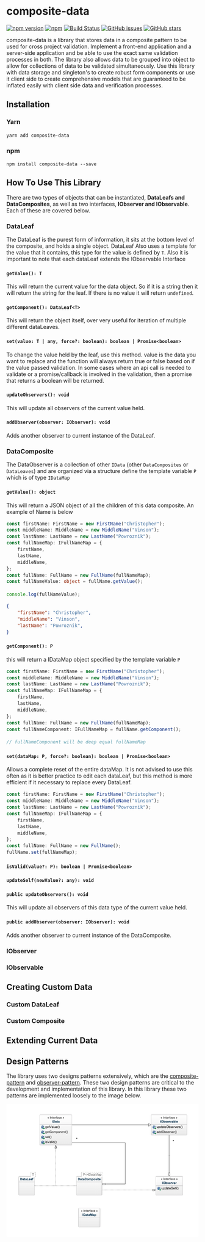 # composite-data
[![npm version](https://badge.fury.io/js/composite-data.svg)](https://badge.fury.io/js/composite-data)
[![npm](https://img.shields.io/npm/dt/composite-data.svg)](https://www.npmjs.com/package/composite-data)
[![Build Status](https://travis-ci.org/Metroxe/composite-data.svg?branch=observer)](https://travis-ci.org/Metroxe/composite-data)
[![GitHub issues](https://img.shields.io/github/issues/Metroxe/composite-data.svg)](https://github.com/Metroxe/composite-data/issues)
[![GitHub stars](https://img.shields.io/github/stars/Metroxe/composite-data.svg)](https://github.com/Metroxe/composite-data/stargazers)

composite-data is a library that stores data in a composite pattern to be used for cross project validation. Implement a front-end application and a server-side application and be able to use the exact same validation processes in both. The library also allows data to be grouped into object to allow for collections of data to be validated simultaneously. Use this library with data storage and singleton's to create robust form components or use it client side to create comprehensive models that are guaranteed to be inflated easily with client side data and verification processes.

## Installation

### Yarn
```
yarn add composite-data
```

### npm
```
npm install composite-data --save
```

## How To Use This Library
There are two types of objects that can be instantiated, **DataLeafs and DataComposites**, as well as two interfaces, **IObserver and IObservable**. Each of these are covered below.

### DataLeaf
The DataLeaf is the purest form of information, it sits at the bottom level of the composite, and holds a single object. DataLeaf Also uses a template for the value that it contains, this type for the value is defined by `T`. Also it is important to note that each dataLeaf extends the IObservable Interface

#### `getValue(): T`
This will return the current value for the data object. So if it is a string then it will return the string for the leaf. If there is no value it will return `undefined`.

#### `getComponent(): DataLeaf<T>`
This will return the object itself, over very useful for iteration of multiple different dataLeaves.

#### `set(value: T | any, force?: boolean): boolean | Promise<boolean>`
To change the value held by the leaf, use this method. value is the data you want to replace and the function will always return true or false based on if the value passed validation. In some cases where an api call is needed to validate or a promise/callback is involved in the validation, then a promise that returns a boolean will be returned.

#### `updateObservers(): void`
This will update all observers of the current value held.

#### `addObserver(observer: IObserver): void`
Adds another observer to current instance of the DataLeaf.

### DataComposite
The DataObserver is a collection of other `IData` (other `DataComposites` or `DataLeaves`) and are organized via a structure define the template variable `P` which is of type `IDataMap`

#### `getValue(): object`
This will return a JSON object of all the children of this data composite. An example of Name is below

```typescript
const firstName: FirstName = new FirstName("Christopher");
const middleName: MiddleName = new MiddleName("Vinson");
const lastName: LastName = new LastName("Powroznik");
const fullNameMap: IFullNameMap = {
    firstName,
    lastName,
    middleName,
};
const fullName: FullName = new FullName(fullNameMap);
const fullNameValue: object = fullName.getValue();

console.log(fullNameValue);
```
```json
{
    "firstName": "Christopher",
    "middleName": "Vinson",
    "lastName": "Powroznik",
}
```

#### `getComponent(): P`
this will return a IDataMap object specified by the template variable `P`

```typescript
const firstName: FirstName = new FirstName("Christopher");
const middleName: MiddleName = new MiddleName("Vinson");
const lastName: LastName = new LastName("Powroznik");
const fullNameMap: IFullNameMap = {
    firstName,
    lastName,
    middleName,
};
const fullName: FullName = new FullName(fullNameMap);
const fullNameComponent: IFullNameMap = fullName.getComponent();

// fullNameComponent will be deep equal fullNameMap
```

#### `set(dataMap: P, force?: boolean): boolean | Promise<boolean>`
Allows a complete reset of the entire dataMap. It is not advised to use this often as it is better practice to edit each dataLeaf, but this method is more efficient if it necessary to replace every DataLeaf.
```typescript
const firstName: FirstName = new FirstName("Christopher");
const middleName: MiddleName = new MiddleName("Vinson");
const lastName: LastName = new LastName("Powroznik");
const fullNameMap: IFullNameMap = {
    firstName,
    lastName,
    middleName,
};
const fullName: FullName = new FullName();
fullName.set(fullNameMap);
```

#### `isValid(value?: P): boolean | Promise<boolean>`

#### `updateSelf(newValue?: any): void`

#### `public updateObservers(): void`
This will update all observers of this data type of the current value held.

#### `public addObserver(observer: IObserver): void`
Adds another observer to current instance of the DataComposite.

### IObserver


### IObservable

## Creating Custom Data

### Custom DataLeaf

### Custom Composite

## Extending Current Data

## Design Patterns
The library uses two designs patterns extensively, which are the [composite-pattern](https://en.wikipedia.org/wiki/Composite_pattern) and [observer-pattern](https://en.wikipedia.org/wiki/Observer_pattern). These two design patterns are critical to the development and implementation of this library. In this library these two patterns are implemented loosely to the image below.

![model diagram](diagrams/model_diagram.png)